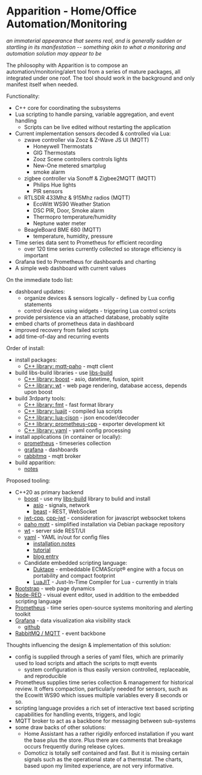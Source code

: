 # Apparition - Home/Office Automation/Monitoring

_an immaterial appearance that seems real, and is generally sudden or startling in its manifestation -- something akin to what a monitoring and automation solution may appear to be_

The philosophy with Apparition is to compose an automation/monitoring/alert tool from a series of mature packages, all integrated under one roof.  The tool should work in the background and only manifest itself when needed.

Functionality:
* C++ core for coordinating the subsystems
* Lua scripting to handle parsing, variable aggregation, and event handling
  * Scripts can be live edited without restarting the application
* Current implementation sensors decoded & controlled via Lua:
  * zwave controller via Zooz & Z-Wave JS UI (MQTT)
    * Honeywell Thermostats
    * GIG Thermostats
    * Zooz Scene controllers controls lights
    * New-One metered smartplug
    * smoke alarm
  * zigbee controller via Sonoff & Zigbee2MQTT (MQTT)
    * Philips Hue lights
    * PIR sensors
  * RTLSDR 433Mhz & 915Mhz radios (MQTT)
    * EcoWitt WS90 Weather Station
    * DSC PIR, Door, Smoke alarm
    * Thermopro temperature/humidity
    * Neptune water meter
  * BeagleBoard BME 680 (MQTT)
    * temperature, humidity, pressure
* Time series data sent to Prometheus for efficient recording
  * over 120 time series currently collected so storage efficiency is important
* Grafana tied to Prometheus for dashboards and charting
* A simple web dashboard with current values

On the immediate todo list:
* dashboard updates:
  * organize devices & sensors logically - defined by Lua config statements
  * control devices using widgets - triggering Lua control scripts
* provide persistence via an attached database, probably sqlite
* embed charts of prometheus data in dashboard
* improved recovery from failed scripts
* add time-of-day and recurring events

Order of install:
* install packages:
  * [C++ library: mqtt-paho](docs/mqtt-paho.md) - mqtt client
* build libs-build libraries - use [libs-build](https://github.com/rburkholder/libs-build)
  * [C++ library: boost](docs/boost.md) - asio, datetime, fusion, spirit
  * [C++ library: wt](docs/wt.md) - web page rendering, database access, depends upon boost
* build 3rdparty tools:
  * [C++ library: fmt](docs/fmt.md) - fast format library
  * [C++ library: luajit](docs/lua.md) - compiled lua scripts
  * [C++ library: lua-cjson](docs/lua.md) - json encoder/decoder
  * [C++ library: prometheus-cpp](docs/prometheus-cpp.md) - exporter development kit
  * [C++ library: yaml](docs/yaml-cpp.md) - yaml config processing
* install applications (in container or locally):
  * [prometheus](docs/prometheus.md) - timeseries collection
  * [grafana](docs/grafana.md) - dashboards
  * [rabbitmq](docs/rabbitmq) - mqtt broker
* build apparition:
  * [notes](docs/apparition.md)

Proposed tooling:
* C++20 as primary backend
  * [boost](https://www.boost.org/) - use my [libs-build](https://github.com/rburkholder/libs-build) library to bulid and install
    * [asio](https://www.boost.org/doc/libs/1_82_0/doc/html/boost_asio.html) - signals, network
    * [beast](https://www.boost.org/doc/libs/1_82_0/libs/beast/doc/html/index.html) - REST, WebSocket
  * [jwt-cpp](https://thalhammer.github.io/jwt-cpp/), [cpp-jwt](https://github.com/arun11299/cpp-jwt) - consideration for javascript websocket tokens
  * [paho mqtt](https://github.com/eclipse/paho.mqtt.c) - simplified installation via Debian package repository
  * [wt](https://www.webtoolkit.eu/wt) - server side REST/UI
  * [yaml](https://github.com/jbeder/yaml-cpp) - YAML in/out for config files
    * [installation notes](docs/yaml-cpp.md)
    * [tutorial](https://github.com/jbeder/yaml-cpp/wiki/Tutorial)
    * [blog entry](https://www.fatalerrors.org/a/c-read-and-write-yaml-configuration-file.html)
  * Candidate embedded scripting language:
    * [Duktape](https://duktape.org/guide.html) - embeddable ECMAScript® engine with a focus on portability and compact footprint
    * [LuaJIT](https://luajit.org/) - Just-In-Time Compiler for Lua - currently in trials
* [Bootstrap](https://getbootstrap.com/) - web page dynamics
* [Node-RED](https://nodered.org/) - visual event editor, used in addition to the embedded scripting language
* [Prometheus](https://prometheus.io/docs/introduction/overview/) - time series open-source systems monitoring and alerting toolkit
* [Grafana](https://grafana.com/) - data visualization aka visibility stack
  * [github](https://github.com/grafana/grafana)
* [RabbitMQ / MQTT](https://www.rabbitmq.com/mqtt.html) - event backbone

Thoughts influencing the design & implementation of this solution:

* config is supplied through a series of yaml files, which are primarily used to load scripts and attach the scripts to mqtt events
  * system configuration is thus easily version controlled, replaceable, and reproducible
* Prometheus supplies time series collection & management for historical review.  It offers compaction, particularly needed for sensors, such as the Ecowitt WS90 which issues multiple variables every 8 seconds or so.
* scripting language provides a rich set of interactive text based scripting capabilities for handling events, triggers, and logic
* MQTT broker to act as a backbone for messaging between sub-systems
* some draw backs of other solutions:
  * Home Assistant has a rather rigidily enforced installation if you want the base plus the store.  Plus there are comments that breakage occurs frequently during release cylces.
  * Domoticz is totally self contained and fast.  But it is missing certain signals such as the operational state of a thermstat.  The charts, based upon my limited experience, are not very informative.

